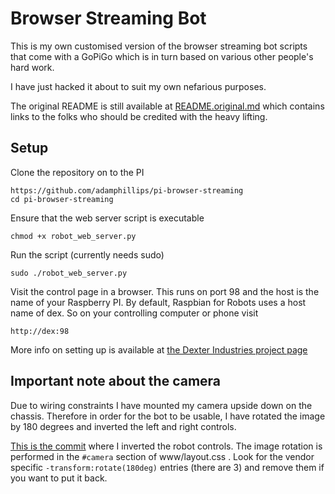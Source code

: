 # Browser Streaming Bot

This is my own customised version of the browser streaming bot scripts that
come with a GoPiGo which is in turn based on various other people's hard work.

I have just hacked it about to suit my own nefarious purposes.

The original README is still available at
[README.original.md](README.original.md) which contains links to the folks who
should be credited with the heavy lifting.

## Setup

Clone the repository on to the PI

```
https://github.com/adamphillips/pi-browser-streaming
cd pi-browser-streaming
```

Ensure that the web server script is executable

```
chmod +x robot_web_server.py
```

Run the script (currently needs sudo)

```
sudo ./robot_web_server.py
```

Visit the control page in a browser. This runs on port 98 and the host is the
name of your Raspberry PI. By default, Raspbian for Robots uses a host name of
dex. So on your controlling computer or phone visit

```
http://dex:98
```

More info on setting up is available at [the Dexter Industries project
page](http://www.dexterindustries.com/GoPiGo/projects/python-examples-for-the-raspberry-pi/raspberry-pi-browser-streaming-robot/)

## Important note about the camera

Due to wiring constraints I have mounted my camera upside down on the chassis.
Therefore in order for the bot to be usable, I have rotated the image by 180
degrees and inverted the left and right controls.

[This is the
commit](https://github.com/adamphillips/pi-browser-streaming/commit/88b56e9da7b5b627a6c1180feef233fadad25b03)
where I inverted the robot controls. The image rotation is performed in the
`#camera` section of www/layout.css . Look for the vendor specific
`-transform:rotate(180deg)` entries (there are 3) and remove them if you want
to put it back.
